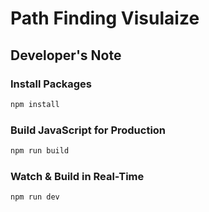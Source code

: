 # Path Finding Visulaize

## Developer's Note

### Install Packages

```bash
npm install
```

### Build JavaScript for Production

```bash
npm run build
```

### Watch & Build in Real-Time

```bash
npm run dev
```
